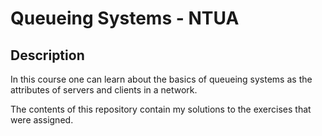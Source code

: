 # Queueing Systems - NTUA

## Description

In this course one can learn about the basics of queueing systems as the attributes
of servers and clients in a network.

The contents of this repository contain my solutions to the exercises that were assigned.
